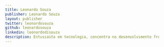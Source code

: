 ```yaml
---
title: Leonardo Souza
publisher: Leonardo Souza
layout: publisher
twitter: leonardosouza
github: leonardosouza
linkedin: leonardodisouza
description: Entusiasta em tecnologia, concentra no desenvolvimento front-end a sua maior paixão. Trabalhou ativamente em uma quantidade significativa de projetos desde o início de sua trajetória profissional em 2001, tendo desenvolvido aplicações para grandes players de mercado nacional (Coca-Cola,Skol, Lipton, Bradesco, American Express, Credicard, Dinners, Fiat, Petrobras, Nivea, Bayer, Editora Abril, TAM, ESPN, Sky, NET, Brastemp, Philips, LG, Samsung, MTV, TV Globo, Vivo, Nextel, TIM, UOL e VivaReal). É graduado em Análise e Desenvolvimentos de Sistemas pela FIAP e pós-graduando no curso de Desenvolvimento de Aplicações Web pela PUC Minas. Atualmente diverte-se como Software Engineer na Elo7 e Instrutor nos cursos da Formação Front-End da Caelum.
---
```

